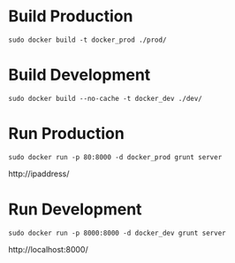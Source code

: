 Build Production
================

```
sudo docker build -t docker_prod ./prod/
```

Build Development
=================

```
sudo docker build --no-cache -t docker_dev ./dev/
```

Run Production
==============

```
sudo docker run -p 80:8000 -d docker_prod grunt server
```
http://ipaddress/

Run Development
===============

```
sudo docker run -p 8000:8000 -d docker_dev grunt server
```

http://localhost:8000/
